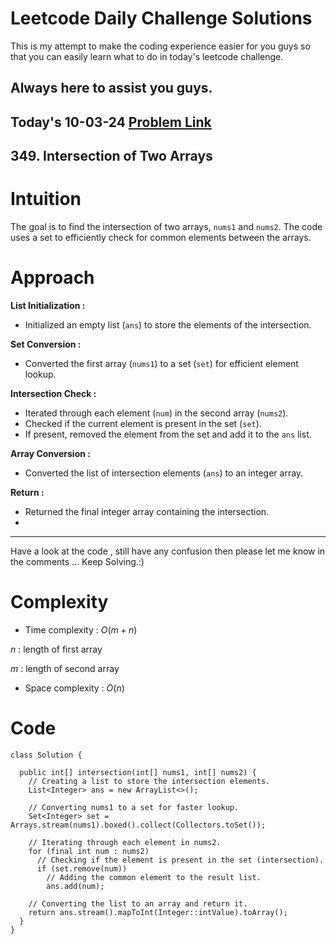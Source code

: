 # Leetcode Daily Challenge Solutions

This is my attempt to make the coding experience easier for you guys so that you can easily learn what to do in today's leetcode challenge.

## Always here to assist you guys.

## Today's 10-03-24 [Problem Link](https://leetcode.com/problems/intersection-of-two-arrays/description/?envType=daily-question&envId=2024-03-10)
## 349. Intersection of Two Arrays

# Intuition
<!-- Describe your first thoughts on how to solve this problem. -->
The goal is to find the intersection of two arrays, `nums1` and `nums2`. The code uses a set to efficiently check for common elements between the arrays.

# Approach
<!-- Describe your approach to solving the problem. -->
**List Initialization :**
   - Initialized an empty list (`ans`) to store the elements of the intersection.

**Set Conversion :**
   - Converted the first array (`nums1`) to a set (`set`) for efficient element lookup.

**Intersection Check :**
   - Iterated through each element (`num`) in the second array (`nums2`).
   - Checked if the current element is present in the set (`set`).
   - If present, removed the element from the set and add it to the `ans` list.

**Array Conversion :**
   - Converted the list of intersection elements (`ans`) to an integer array.

**Return :**
   - Returned the final integer array containing the intersection.
   - 
---
Have a look at the code , still have any confusion then please let me know in the comments ... Keep Solving.:)

# Complexity
- Time complexity : $O(m + n)$
<!-- Add your time complexity here, e.g. $$O(n)$$ -->
$n$ : length of first array


$m$ : length of second array
- Space complexity : $O(n)$
<!-- Add your space complexity here, e.g. $$O(n)$$ -->

# Code
```
class Solution {
 
  public int[] intersection(int[] nums1, int[] nums2) {
    // Creating a list to store the intersection elements.
    List<Integer> ans = new ArrayList<>();

    // Converting nums1 to a set for faster lookup.
    Set<Integer> set = Arrays.stream(nums1).boxed().collect(Collectors.toSet());

    // Iterating through each element in nums2.
    for (final int num : nums2)
      // Checking if the element is present in the set (intersection).
      if (set.remove(num))
        // Adding the common element to the result list.
        ans.add(num);

    // Converting the list to an array and return it.
    return ans.stream().mapToInt(Integer::intValue).toArray();
  }
}

```